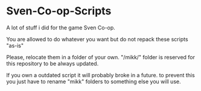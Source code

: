 # Sven-Co-op-Scripts

A lot of stuff i did for the game Sven Co-op.

You are allowed to do whatever you want but do not repack these scripts "as-is"

Please, relocate them in a folder of your own. "/mikk/" folder is reserved for this repository to be always updated.

If you own a outdated script it will probably broke in a future. to prevent this you just have to rename "mikk" folders to something else you will use.

